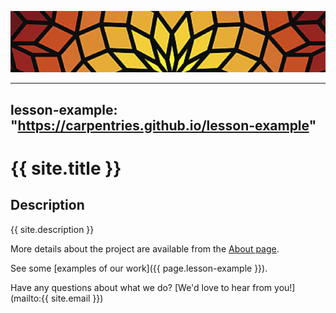 ![Group Website banner](./images/site_banner.png)

---
lesson-example: "https://carpentries.github.io/lesson-example"
---



# {{ site.title }}

## Description
{{ site.description }}

More details about the project are available from the [About page](about).

See some [examples of our work]({{ page.lesson-example }}).

Have any questions about what we do? [We'd love to hear from you!](mailto:{{ site.email }})
